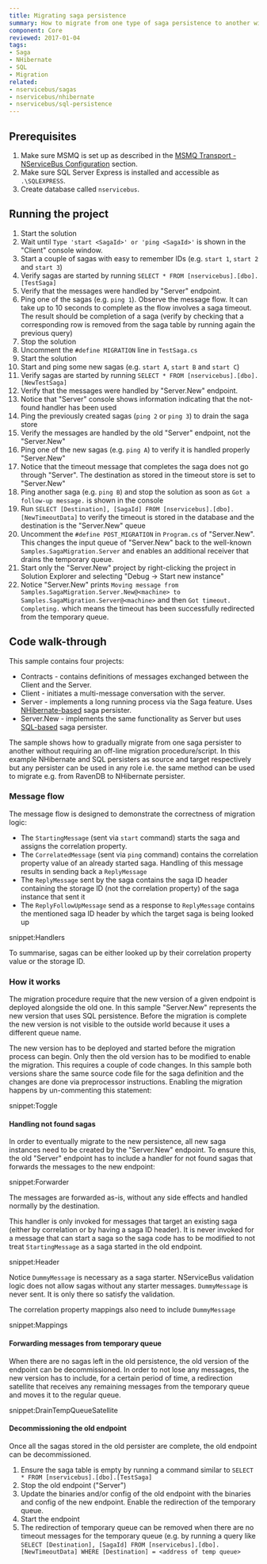 ```yaml
---
title: Migrating saga persistence
summary: How to migrate from one type of saga persistence to another without an off-line migration procedure
component: Core
reviewed: 2017-01-04
tags:
- Saga
- NHibernate
- SQL
- Migration
related:
- nservicebus/sagas
- nservicebus/nhibernate
- nservicebus/sql-persistence
---
```


## Prerequisites

 1. Make sure MSMQ is set up as described in the [MSMQ Transport - NServiceBus Configuration](/nservicebus/msmq/#nservicebus-configuration) section.
 1. Make sure SQL Server Express is installed and accessible as `.\SQLEXPRESS`.
 1. Create database called `nservicebus`.

 
## Running the project

 1. Start the solution
 1. Wait until `Type 'start <SagaId>' or 'ping <SagaId>'` is shown in the "Client" console window.
 1. Start a couple of sagas with easy to remember IDs (e.g. `start 1`, `start 2` and `start 3`)
 1. Verify sagas are started by running `SELECT * FROM [nservicebus].[dbo].[TestSaga]`
 1. Verify that the messages were handled by "Server" endpoint.
 1. Ping one of the sagas (e.g. `ping 1`). Observe the message flow. It can take up to 10 seconds to complete as the flow involves a saga timeout. The result should be completion of a saga (verify by checking that a corresponding row is removed from the saga table by running again the previous query)
 1. Stop the solution
 1. Uncomment the `#define MIGRATION` line in `TestSaga.cs`
 1. Start the solution
 1. Start and ping some new sagas (e.g. `start A`, `start B` and `start C`)
 1. Verify sagas are started by running `SELECT * FROM [nservicebus].[dbo].[NewTestSaga]`
 1. Verify that the messages were handled by "Server.New" endpoint.
 1. Notice that "Server" console shows information indicating that the not-found handler has been used
 1. Ping the previously created sagas (`ping 2` or `ping 3`) to drain the saga store
 1. Verify the messages are handled by the old "Server" endpoint, not the "Server.New"
 1. Ping one of the new sagas (e.g. `ping A`) to verify it is handled properly "Server.New"
 1. Notice that the timeout message that completes the saga does not go through "Server". The destination as stored in the timeout store is set to "Server.New"
 1. Ping another saga (e.g. `ping B`) and stop the solution as soon as `Got a follow-up message.` is shown in the console
 1. Run `SELECT [Destination], [SagaId] FROM [nservicebus].[dbo].[NewTimeoutData]` to verify the timeout is stored in the database and the destination is the "Server.New" queue
 1. Uncomment the `#define POST_MIGRATION` in `Program.cs` of "Server.New". This changes the input queue of "Server.New" back to the well-known `Samples.SagaMigration.Server` and enables an additional receiver that drains the temporary queue. 
 1. Start only the "Server.New" project by right-clicking the project in Solution Explorer and selecting "Debug -> Start new instance"
 1. Notice "Server.New" prints `Moving message from Samples.SagaMigration.Server.New@<machine> to Samples.SagaMigration.Server@<machine>` and then `Got timeout. Completing.` which means the timeout has been successfully redirected from the temporary queue.


## Code walk-through

This sample contains four projects:

 * Contracts - contains definitions of messages exchanged between the Client and the Server.
 * Client - initiates a multi-message conversation with the server.
 * Server - implements a long running process via the Saga feature. Uses [NHibernate-based](/nservicebus/nhibernate) saga persister.
 * Server.New - implements the same functionality as Server but uses [SQL-based](/nservicebus/sql-persistence) saga persister.

The sample shows how to gradually migrate from one saga persister to another without requiring an off-line migration procedure/script. In this example NHibernate and SQL persisters as source and target respectively but any persister can be used in any role i.e. the same method can be used to migrate e.g. from RavenDB to NHibernate persister.

### Message flow

The message flow is designed to demonstrate the correctness of migration logic:
 * The `StartingMessage` (sent via `start` command) starts the saga and assigns the correlation property.
 * The `CorrelatedMessage` (sent via `ping` command) contains the correlation property value of an already started saga. Handling of this message results in sending back a `ReplyMessage`
 * The `ReplyMessage` sent by the saga contains the saga ID header containing the storage ID (not the correlation property) of the saga instance that sent it
 * The `ReplyFollowUpMessage` send as a response to `ReplyMessage` contains the mentioned saga ID header by which the target saga is being looked up

snippet:Handlers

To summarise, sagas can be either looked up by their correlation property value or the storage ID.

### How it works

The migration procedure require that the new version of a given endpoint is deployed alongside the old one. In this sample "Server.New" represents the new version that uses SQL persistence. Before the migration is complete the new version is not visible to the outside world because it uses a different queue name.

The new version has to be deployed and started before the migration process can begin. Only then the old version has to be modified to enable the migration. This requires a couple of code changes. In this sample both versions share the same source code file for the saga definition and the changes are done via preprocessor instructions. Enabling the migration happens by un-commenting this statement:

snippet:Toggle

#### Handling not found sagas

In order to eventually migrate to the new persistence, all new saga instances need to be created by the "Server.New" endpoint. To ensure this, the old "Server" endpoint has to include a handler for not found sagas that forwards the messages to the new endpoint:

snippet:Forwarder

The messages are forwarded as-is, without any side effects and handled normally by the destination.

This handler is only invoked for messages that target an existing saga (either by correlation or by having a saga ID header). It is never invoked for a message that can start a saga so the saga code has to be modified to not treat `StartingMessage` as a saga started in the old endpoint.

snippet:Header

Notice `DummyMessage` is necessary as a saga starter. NServiceBus validation logic does not allow sagas without any starter messages. `DummyMessage` is never sent. It is only there so satisfy the validation.

The correlation property mappings also need to include `DummyMessage`

snippet:Mappings

#### Forwarding messages from temporary queue

When there are no sagas left in the old persistence, the old version of the endpoint can be decommissioned. In order to not lose any messages, the new version has to include, for a certain period of time, a redirection satellite that receives any remaining messages from the temporary queue and moves it to the regular queue.

snippet:DrainTempQueueSatellite 

#### Decommissioning the old endpoint

Once all the sagas stored in the old persister are complete, the old endpoint can be decommissioned.
 1. Ensure the saga table is empty by running a command similar to `SELECT * FROM [nservicebus].[dbo].[TestSaga]`
 2. Stop the old endpoint ("Server")
 3. Update the binaries and/or config of the old endpoint with the binaries and config of the new endpoint. Enable the redirection of the temporary queue.
 4. Start the endpoint
 5. The redirection of temporary queue can be removed when there are no timeout messages for the temporary queue (e.g. by running a query like `SELECT [Destination], [SagaId] FROM [nservicebus].[dbo].[NewTimeoutData] WHERE [Destination] = <address of temp queue>`
  